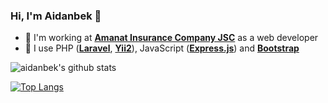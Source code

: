 ### Hi, I'm Aidanbek 👋

* 🏢 I'm working at [**Amanat Insurance Company JSC**](https://amanat24.kz) as a web developer
* 🔭 I use PHP ([**Laravel**](https://github.com/laravel/laravel), [**Yii2**](https://github.com/yiisoft/yii2)), JavaScript ([**Express.js**](https://github.com/expressjs/express)) and [**Bootstrap**](https://github.com/twbs/bootstrap)

![aidanbek's github stats](https://github-readme-stats.vercel.app/api?username=aidanbek&show_icons=true&theme=default)

[![Top Langs](https://github-readme-stats.vercel.app/api/top-langs/?username=aidanbek&layout=compact)](https://github.com/aidanbek/github-readme-stats)
